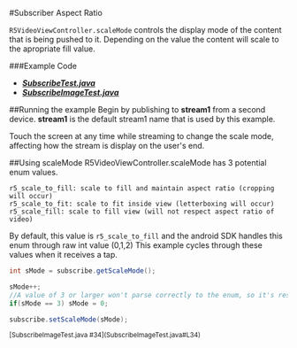 #Subscriber Aspect Ratio

`R5VideoViewController.scaleMode` controls the display mode of the content that is being pushed to it. Depending on the value the content will scale to the apropriate fill value. 

###Example Code
- ***[SubscribeTest.java](../SubscribeTest/SubscribeTest.java)***
- ***[SubscribeImageTest.java](SubscribeImageTest.java)***

##Running the example
Begin by publishing to **stream1** from a second device.  **stream1** is the default stream1 name that is used by this example.

Touch the screen at any time while streaming to change the scale mode, affecting how the stream is display on the user's end.

##Using scaleMode
R5VideoViewController.scaleMode has 3 potential enum values.

```
r5_scale_to_fill: scale to fill and maintain aspect ratio (cropping will occur)
r5_scale_to_fit: scale to fit inside view (letterboxing will occur)
r5_scale_fill: scale to fill view (will not respect aspect ratio of video)
```

By default, this value is `r5_scale_to_fill` and the android SDK handles this enum through raw int value (0,1,2) This example cycles through these values when it receives a tap.

```Java
int sMode = subscribe.getScaleMode();

sMode++;
//A value of 3 or larger won't parse correctly to the enum, so it's reset to 0
if(sMode == 3) sMode = 0;

subscribe.setScaleMode(sMode);
```
<sub>
[SubscribeImageTest.java #34](SubscribeImageTest.java#L34)
</sub>